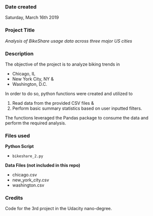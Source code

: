 ### Date created
Saturday, March 16th 2019

### Project Title
*Analysis of BikeShare usage data across three major US cities*

### Description
The objective of the project is to analyze biking trends in 
* Chicago, IL
* New York City, NY &
* Washington, D.C.

In order to do so, python functions were created and utilized to
1. Read data from the provided CSV files &
2. Perform basic summary statistics based on user inputted filters.

The functions leveraged the Pandas package to consume the data and perform the required analysis. 

### Files used
**Python Script** 
 * `bikeshare_2.py`

**Data Files (not included in this repo)**
 * chicago.csv
 * new_york_city.csv
 * washington.csv


### Credits
Code for the 3rd project in the Udacity nano-degree.

